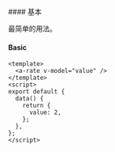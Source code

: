 <cn>
#### 基本 

最简单的用法。
</cn>
<us>
#### Basic
</us>

```tpl
<template>
  <a-rate v-model="value" />
</template>
<script>
export default {
  data() {
    return {
      value: 2,
    };
  },
};
</script>
```